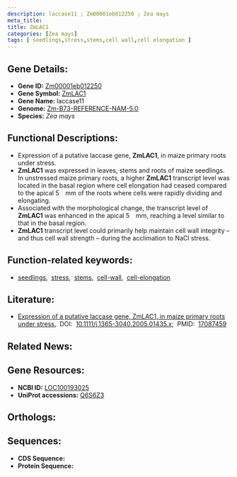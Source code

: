 ```yaml
---
description: laccase11 ; Zm00001eb012250 ; Zea mays
meta_title:
title: ZmLAC1
categories: [Zea mays]
tags: [ seedlings,stress,stems,cell wall,cell elongation ]
---
```


## Gene Details:
- **Gene ID:** [Zm00001eb012250]()
- **Gene Symbol:** <u>ZmLAC1</u>
- **Gene Name:** laccase11
- **Genome:** [Zm-B73-REFERENCE-NAM-5.0]()
- **Species:** *Zea mays*

## Functional Descriptions:
   - Expression of a putative laccase gene, **ZmLAC1**, in maize primary roots under stress.
   - **ZmLAC1** was expressed in leaves, stems and roots of maize seedlings. In unstressed maize primary roots, a higher **ZmLAC1** transcript level was located in the basal region where cell elongation had ceased compared to the apical 5 mm of the roots where cells were rapidly dividing and elongating. 
   - Associated with the morphological change, the transcript level of **ZmLAC1** was enhanced in the apical 5 mm, reaching a level similar to that in the basal region. 
   - **ZmLAC1** transcript level could primarily help maintain cell wall integrity – and thus cell wall strength – during the acclimation to NaCl stress.

## Function-related keywords:
   - [seedlings](/tags/seedlings/),&nbsp;&nbsp;[stress](/tags/stress/),&nbsp;&nbsp;[stems](/tags/stems/),&nbsp;&nbsp;[cell-wall](/tags/cell-wall/),&nbsp;&nbsp;[cell-elongation](/tags/cell-elongation/)

## Literature:
   - [Expression of a putative laccase gene, ZmLAC1, in maize primary roots under stress.](https://doi.org/10.1111/j.1365-3040.2005.01435.x)&nbsp;&nbsp;DOI:&nbsp;&nbsp;[10.1111/j.1365-3040.2005.01435.x](https://doi.org/10.1111/j.1365-3040.2005.01435.x);&nbsp;&nbsp;PMID:&nbsp;&nbsp;[17087459](https://pubmed.ncbi.nlm.nih.gov/17087459/)

## Related News:

## Gene Resources:
- **NCBI ID:**  [LOC100193025](https://www.ncbi.nlm.nih.gov/gene/?term=LOC100193025)
- **UniProt accessions:**  [Q6S6Z3](https://www.uniprot.org/uniprotkb/Q6S6Z3/entry)

## Orthologs:

## Sequences:
- **CDS Sequence:**
- **Protein Sequence:**
